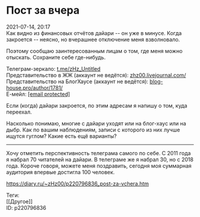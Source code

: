 Пост за вчера
==============

   
 2021-07-14, 20:17   
  Как видно из финансовых отчётов дайари -- он уже в минусе. Когда закроется -- неясно, но вчерашнее отключение меня взволновало.   
   
 Поэтому сообщаю заинтересованным лицам о том, где меня можно отыскать. Сохраните себе где-нибудь.   
   
 Телеграм-зеркало:  [t.me/zHz\_Untitled](https://t.me/zHz_Untitled)    
 Представительство в ЖЖ (аккаунт не ведётся):  [zhz00.livejournal.com/](https://zhz00.livejournal.com/)    
 Представительство на БлогХаусе (аккаунт не ведётся):  [blog-house.pro/author/1781/](https://blog-house.pro/author/1781/)    
 Е-мейл:  [[email protected]](/cdn-cgi/l/email-protection)    
   
 Если (когда) дайари закроется, по этим адресам я напишу о том, куда переехал.   
   
 Насколько понимаю, многие с дайари уходят или на блог-хаус или на дыбр. Как по вашим наблюдениям, записи с которого из них лучше ищутся гуглом? Какие есть ещё варианты?   
   
 ***   
   
 Хочу отметить перспективность телеграма самого по себе. С 2011 года я набрал 70 читателей на дайари. В телеграме же я набрал 30, но с 2018 года. Короче говоря, можете меня поздравить, сегодня моя суммарная аудитория впервые достигла 100 человек.   
    
 <https://diary.ru/~zHz00/p220796836_post-za-vchera.htm>   
   
 Теги:   
 [[Другое]]   
 ID: p220796836